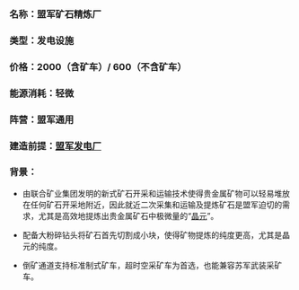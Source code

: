### 名称：盟军矿石精炼厂
### 类型：发电设施
### 价格：2000（含矿车）/ 600（不含矿车）
### 能源消耗：轻微
### 阵营：盟军通用
### 建造前提：[盟军发电厂]
### 背景：

* 由联合矿业集团发明的新式矿石开采和运输技术使得贵金属矿物可以轻易堆放在任何矿石开采地附近，因此就近二次采集和运输及提炼矿石是盟军迫切的需求，尤其是高效地提炼出贵金属矿石中极微量的“[晶元]”。

* 配备大粉碎钻头将矿石首先切割成小块，使得矿物提炼的纯度更高，尤其是晶元的纯度。

* 倒矿通道支持标准制式矿车，超时空采矿车为首选，也能兼容苏军武装采矿车。

[盟军发电厂]:./单位资料-发电厂
[晶元]:./设定资料-晶元